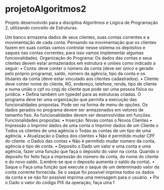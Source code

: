 # projetoAlgoritmos2
Projeto desenvolvido para a disciplina Algoritmos e Lógica de Programação 2, utilizando conceito de Estruturas. 

Um banco armazena dados de seus clientes, suas contas correntes e a
movimentação de cada conta. Pensando na movimentação que os clientes
fazem em suas contas vamos controlar nesse sistema os depósitos e saques
nas contas correntes, para isso vamos implementar algumas funcionalidades.
Organização do Programa:
Os dados das contas e seus clientes devem estar armazenados em estrutura e
uniões como indicado a seguir:
• Conta: deve conter o número da conta (deve ser único e gerado pelo próprio
programa), saldo, número da agência, tipo da conta e os titulares da conta
(deve estar vinculado aos clientes cadastrados).
• Cliente: deve conter nome do cliente, RG, endereço, telefone, renda, tipo
de cliente e numa união o cpf ou cnpj do cliente que pode ser uma pessoa
física ou jurídica.
• Defina também um typedef para as estruturas criadas.
O programa deve ter uma organização que permita a execução das
funcionalidades propostas. Pode ser na forma de menu de opções.
Os dados gerados no programa devem ser armazenados em vetores de tamanho
fixo.
As funcionalidades devem ser desenvolvidas em funções.
Funcionalidades propostas:
• Inserção:
Novas contas
o Novos Clientes
• Impressão
o Imprimir dados de uma conta
o Imprimir dados de um Cliente
o Todos os clientes de uma agência
o Todas as contas de um tipo de uma agência.
• Atualização
o Dados dos clientes
▪ Não é permitido mudar CPF do cliente.
o Dados das contas
▪ Não é permitido mudar número da conta, agência e tipo de
conta.
• Deposito
o Dado um valor e uma conta e uma agência, fazer uma função que
faça o deposito do valor na conta. Quando o deposito for feito faça
a impressão do número da conta, do nome do cliente e do novo
saldo. (Lembre-se que o deposito aumenta o saldo da conta).
• Saque
o Faça uma função que execute o saque de um determinado valor da
conta corrente fornecida. Se o saque foi possível imprima todos os
dados da conta e se não for possível imprima uma mensagem para
o usuário.
• Pix
o Dado o valor do código PIX da operação, faça uma f
